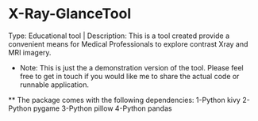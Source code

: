 # X-Ray-GlanceTool
Type: Educational tool  |  Description: This is a tool created provide a convenient means for Medical Professionals to explore contrast Xray and MRI imagery.  

* Note: This is just the a demonstration version of the tool. Please feel free to get in touch if you would like me to share the actual code or runnable application.


** The package comes with the following dependencies:
1-Python kivy
2-Python pygame
3-Python pillow
4-Python pandas
